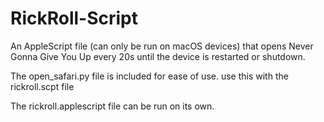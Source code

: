 # RickRoll-Script
An AppleScript file (can only be run on macOS devices) that opens Never Gonna Give You Up every 20s until the device is restarted or shutdown.

The open_safari.py file is included for ease of use.
use this with the rickroll.scpt file

The rickroll.applescript file can be run on its own.
